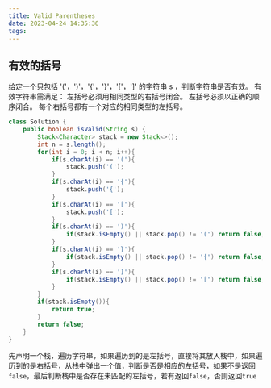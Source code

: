 ```yaml
---
title: Valid Parentheses
date: 2023-04-24 14:35:36
tags:
---
```


## 有效的括号
给定一个只包括 '('，')'，'{'，'}'，'\['，'\]' 的字符串 s ，判断字符串是否有效。
有效字符串需满足：
左括号必须用相同类型的右括号闭合。
左括号必须以正确的顺序闭合。
每个右括号都有一个对应的相同类型的左括号。
```java
class Solution {
    public boolean isValid(String s) {
        Stack<Character> stack = new Stack<>();
        int n = s.length();
        for(int i = 0; i < n; i++){
            if(s.charAt(i) == '('){
                stack.push('(');
            }
            if(s.charAt(i) == '{'){
                stack.push('{');
            }
            if(s.charAt(i) == '['){
                stack.push('[');
            }
            if(s.charAt(i) == ')'){
                if(stack.isEmpty() || stack.pop() != '(') return false;
            }
            if(s.charAt(i) == '}'){
                if(stack.isEmpty() || stack.pop() != '{') return false;
            }
            if(s.charAt(i) == ']'){
                if(stack.isEmpty() || stack.pop() != '[') return false;
            }
        }
        if(stack.isEmpty()){
            return true;
        }
        return false;
    }
}
```
先声明一个栈，遍历字符串，如果遍历到的是左括号，直接将其放入栈中，如果遍历到的是右括号，从栈中弹出一个值，判断是否是相应的左括号，如果不是返回`false`，最后判断栈中是否存在未匹配的左括号，若有返回`false`，否则返回`true`